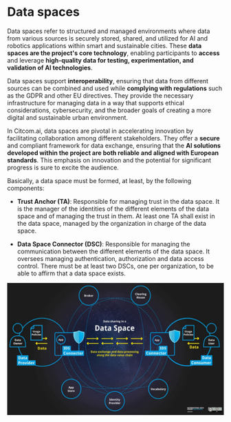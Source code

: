 # Data spaces
Data spaces refer to structured and managed environments where data from various sources is securely stored, shared, and utilized for AI and robotics applications within smart and sustainable cities. These **data spaces are the project's core technology**, enabling participants to **access** and leverage **high-quality data for testing, experimentation, and validation of AI technologies**.

Data spaces support **interoperability**, ensuring that data from different sources can be combined and used while **complying with regulations** such as the GDPR and other EU directives. They provide the necessary infrastructure for managing data in a way that supports ethical considerations, cybersecurity, and the broader goals of creating a more digital and sustainable urban environment.

In Citcom.ai, data spaces are pivotal in accelerating innovation by facilitating collaboration among different stakeholders. They offer a **secure** and compliant framework for data exchange, ensuring that the **AI solutions developed within the project are both reliable and aligned with European standards**. This emphasis on innovation and the potential for significant progress is sure to excite the audience.

Basically, a data space must be formed, at least, by the following components: 

- **Trust Anchor (TA)**: Responsible for managing trust in the data space. It is the manager of the identities of the different elements of the data space and of managing the trust in them. At least one TA shall exist in the data space, managed by the organization in charge of the data space. 

- **Data Space Connector (DSC)**: Responsible for managing the communication between the different elements of the data space. It oversees managing authentication, authorization and data access control. There must be at least two DSCs, one per organization, to be able to affirm that a data space exists.

![data space](img/basic_architectural_concepts_ids.png)